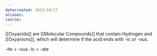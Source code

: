 ```yaml
---
datecreated: 2023/10/17
aliases: 
course:
---
```

[[Oxyacids]] are [[Molecular Compounds]] that contain Hydrogen and [[Oxyanions]], which will determine if the acid ends with -ic or -ous. 

-ite = -ous
-ic = -ate